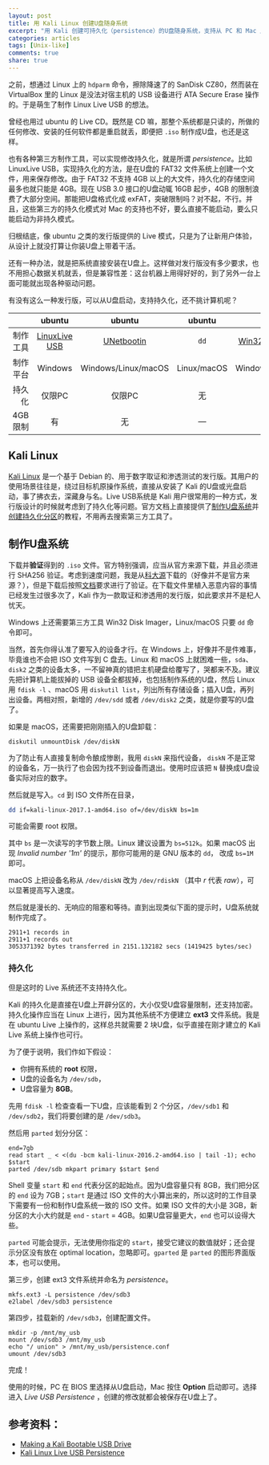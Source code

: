 ```yaml
---
layout: post
title: 用 Kali Linux 创建U盘随身系统
excerpt: "用 Kali 创建可持久化（persistence）的U盘随身系统，支持从 PC 和 Mac 启动，并且持久化的硬盘分区大小不受 4GB 限制"
categories: articles
tags: [Unix-like]
comments: true
share: true
---
```




之前，想通过 Linux 上的 `hdparm` 命令，擦除降速了的 SanDisk CZ80，然而装在 VirtualBox 里的 Linux 是没法对宿主机的 USB 设备进行 ATA Secure Erase 操作的。于是萌生了制作 Linux Live USB 的想法。

曾经也用过 ubuntu 的 Live CD。既然是 CD 嘛，那整个系统都是只读的，所做的任何修改、安装的任何软件都是重启就丢，即便把 `.iso` 制作成U盘，也还是这样。

也有各种第三方制作工具，可以实现修改持久化，就是所谓 *persistence*。比如 LinuxLive USB，实现持久化的方法，是在U盘的 FAT32 文件系统上创建一个文件，用来保存修改。由于 FAT32 不支持 4GB 以上的大文件，持久化的存储空间最多也就只能是 4GB。现在 USB 3.0 接口的U盘动辄 16GB 起步，4GB 的限制浪费了大部分空间。那能把U盘格式化成 exFAT，突破限制吗？对不起，不行。并且，这些第三方的持久化模式对 Mac 的支持也不好，要么直接不能启动，要么只能启动为非持久模式。

归根结底，像 ubuntu 之类的发行版提供的 Live 模式，只是为了让新用户体验，从设计上就没打算让你装U盘上带着干活。

还有一种办法，就是把系统直接安装在U盘上。这样做对发行版没有多少要求，也不用担心数据关机就丢，但是兼容性差：这台机器上用得好好的，到了另外一台上面可能就出现各种驱动问题。

有没有这么一种发行版，可以从U盘启动，支持持久化，还不挑计算机呢？



|        |                  ubuntu                  |                  ubuntu                  |   ubuntu    |                   Kali                   |
| -----: | :--------------------------------------: | :--------------------------------------: | :---------: | :--------------------------------------: |
|   制作工具 | [LinuxLive USB](http://www.linuxliveusb.com) | [UNetbootin](https://unetbootin.github.io) |    `dd`     | [Win32 Disk Imager](https://launchpad.net/win32-image-writer)/`dd` |
|   制作平台 |                 Windows                  |           Windows/Linux/macOS            | Linux/macOS |           Windows/Linux/macOS            |
|    持久化 |                   仅限PC                   |                   仅限PC                   |      无      |                  PC/Mac                  |
| 4GB 限制 |                    有                     |                    无                     |      —      |                    无                     |



## Kali Linux

[Kali Linux](https://www.kali.org) 是一个基于 Debian 的、用于数字取证和渗透测试的发行版。其用户的使用场景往往是，绕过目标机原操作系统，直接从安装了 Kali 的U盘或光盘启动，事了拂衣去，深藏身与名。Live USB系统是 Kali 用户很常用的一种方式，发行版设计的时候就考虑到了持久化等问题。官方文档上直接提供了[制作U盘系统](https://docs.kali.org/downloading/kali-linux-live-usb-install)并[创建持久化分区](https://docs.kali.org/downloading/kali-linux-live-usb-persistence)的教程，不用再去搜索第三方工具了。

## 制作U盘系统

下载并**验证**得到的 `.iso` 文件。官方特别强调，应当从官方来源下载，并且必须进行 SHA256 验证。考虑到速度问题，我是从[科大源](https://mirrors.ustc.edu.cn/kali-images/)下载的（好像并不是官方来源？），但是下载后按照[文档](https://docs.kali.org/introduction/download-official-kali-linux-images)要求进行了验证。在下载文件里植入恶意内容的事情已经发生过很多次了，Kali 作为一款取证和渗透用的发行版，如此要求并不是杞人忧天。

Windows 上还需要第三方工具 Win32 Disk Imager，Linux/macOS 只要 `dd` 命令即可。

当然，首先你得认准了要写入的设备才行。在 Windows 上，好像并不是件难事，毕竟谁也不会把 ISO 文件写到 C 盘去。Linux 和 macOS 上就困难一些，`sda`、`disk2` 之类的设备太多，一不留神真的错把主机硬盘给覆写了，哭都来不及。建议先把计算机上能拔掉的 USB 设备全都拔掉，也包括制作系统的U盘，然后 Linux 用 `fdisk -l` 、macOS 用 `diskutil list`，列出所有存储设备；插入U盘，再列出设备。两相对照，新增的 `/dev/sdd` 或者 `/dev/disk2` 之类，就是你要写的U盘了。

如果是 macOS，还需要把刚刚插入的U盘卸载：

```shell
diskutil unmountDisk /dev/diskN
```

为了防止有人直接复制命令酿成惨剧，我用 `diskN` 来指代设备， `diskN` 不是正常的设备名，万一执行了也会因为找不到设备而退出。使用时应该把 `N` 替换成U盘设备实际对应的数字。

然后就是写入。`cd` 到 ISO 文件所在目录，

```bash
dd if=kali-linux-2017.1-amd64.iso of=/dev/diskN bs=1m
```

可能会需要 root 权限。

其中 `bs` 是一次读写的字节数上限。Linux 建议设置为 `bs=512k`。如果 macOS 出现 *Invalid number '1m'* 的提示，那你可能用的是 GNU 版本的 `dd`， 改成 `bs=1M` 即可。

macOS 上把设备名称从 `/dev/diskN` 改为 `/dev/rdiskN` （其中 *r* 代表 *raw*），可以显著提高写入速度。

然后就是漫长的、无响应的阻塞和等待。直到出现类似下面的提示时，U盘系统就制作完成了。

```shell
2911+1 records in
2911+1 records out
3053371392 bytes transferred in 2151.132182 secs (1419425 bytes/sec)
```



### 持久化

但是这时的 Live 系统还不支持持久化。

Kali 的持久化是直接在U盘上开辟分区的，大小仅受U盘容量限制，还支持加密。持久化操作应当在 Linux 上进行，因为其他系统不方便建立 **ext3** 文件系统。我是在 ubuntu Live 上操作的，这样总共就需要 2 块U盘，似乎直接在刚才建立的 Kali Live 系统上操作也可行。

为了便于说明，我们作如下假设：

* 你拥有系统的 **root** 权限，
* U盘的设备名为 `/dev/sdb`，
* U盘容量为 **8GB**。

先用 `fdisk -l` 检查查看一下U盘，应该能看到 2 个分区，`/dev/sdb1` 和 `/dev/sdb2`，我们将要创建的是 `/dev/sdb3`。

然后用 `parted` 划分分区：

```shell
end=7gb
read start _ < <(du -bcm kali-linux-2016.2-amd64.iso | tail -1); echo $start
parted /dev/sdb mkpart primary $start $end
```

Shell 变量 `start` 和 `end` 代表分区的起始点。因为U盘容量只有 8GB，我们把分区的 `end` 设为 7GB；`start` 是通过 ISO 文件的大小算出来的，所以这时的工作目录下需要有一份和制作U盘系统一致的 ISO 文件。如果 ISO 文件的大小是 3GB，新分区的大小大约就是 `end` - `start` = 4GB。如果U盘容量更大，`end` 也可以设得大些。

`parted` 可能会提示，无法使用你指定的 `start`，接受它建议的数值就好；还会提示分区没有放在 optimal location，忽略即可。`gparted` 是 `parted` 的图形界面版本，也可以使用。

第三步，创建 ext3 文件系统并命名为 *persistence*。

```shell
mkfs.ext3 -L persistence /dev/sdb3
e2label /dev/sdb3 persistence
```

第四步，挂载新的 `/dev/sdb3`，创建配置文件。

```shell
mkdir -p /mnt/my_usb
mount /dev/sdb3 /mnt/my_usb
echo "/ union" > /mnt/my_usb/persistence.conf
umount /dev/sdb3
```

完成！

使用的时候，PC 在 BIOS 里选择从U盘启动，Mac 按住 **Option** 启动即可。选择进入 *Live USB Persistence* ，创建的修改就都会被保存在U盘上了。

## 参考资料：

* [Making a Kali Bootable USB Drive](https://docs.kali.org/downloading/kali-linux-live-usb-install)
* [Kali Linux Live USB Persistence](https://docs.kali.org/downloading/kali-linux-live-usb-persistence)